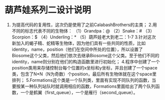 
# 葫芦娃系列二设计说明
1. 为提高代码的复用性，这次仍是使用了之前CalabashBrothers的主类；
2.用不同的标志代表不同的生物体：
（1）Grandpa：@
（2）Snake：#
（3）Scorpion：$
（4）Underling：*
（5）葫芦娃老大到老二：1-7
3.针对这次新加入的蝎子精、蛇精等生物体，因为他们具有一些共同的性质，比如identity，name，position（他们在空间中所处的位置），所以设置了Biosome这个父类，然后他们依次去继承Biosome这个父类。至于他们不同的identity，name则分别在他们的构造函数里进行初始化；
4.程序中创建了一个position类用来存储控制台每个位置的x坐标和y坐标，并且创建了一个space类，包含了N*N（N为奇数）个position，最后所有生物体就在这个space里排列；
5.Formations这个类是一个队列类，里面有实现不同队列的函数，当要按某一种队列站队时就调用相应的函数，Formations里面给出了两个队列函数，一个是鹤翼（first_queue），一个是雁行（second_queue）。
